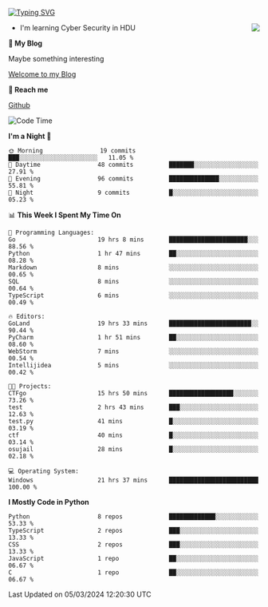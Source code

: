 [![Typing SVG](https://readme-typing-svg.herokuapp.com?font=Fira+Code&pause=1000&random=false&width=450&height=60&lines=Hello+%F0%9F%91%8B%F0%9F%8F%BB;I'm+JBNRZ)](https://git.io/typing-svg)

<a href="#">
  <img align="right" src="https://github-readme-stats.vercel.app/api?username=JBNRZ&show_icons=true&bg_color=15,f2f7fd,E0EAFC" />
</a>

- I'm learning Cyber Security in HDU

 **🌱 My Blog**

Maybe something interesting

[Welcome to my Blog](https://jbnrz.com.cn/)

 **💬 Reach me** 

[Github](https://github.com/JBNRZ)


<!--START_SECTION:waka-->
![Code Time](http://img.shields.io/badge/Code%20Time-360%20hrs%2039%20mins-blue)

**I'm a Night 🦉** 

```text
🌞 Morning                19 commits          ███░░░░░░░░░░░░░░░░░░░░░░   11.05 % 
🌆 Daytime                48 commits          ███████░░░░░░░░░░░░░░░░░░   27.91 % 
🌃 Evening                96 commits          ██████████████░░░░░░░░░░░   55.81 % 
🌙 Night                  9 commits           █░░░░░░░░░░░░░░░░░░░░░░░░   05.23 % 
```


📊 **This Week I Spent My Time On** 

```text
💬 Programming Languages: 
Go                       19 hrs 8 mins       ██████████████████████░░░   88.56 % 
Python                   1 hr 47 mins        ██░░░░░░░░░░░░░░░░░░░░░░░   08.28 % 
Markdown                 8 mins              ░░░░░░░░░░░░░░░░░░░░░░░░░   00.65 % 
SQL                      8 mins              ░░░░░░░░░░░░░░░░░░░░░░░░░   00.64 % 
TypeScript               6 mins              ░░░░░░░░░░░░░░░░░░░░░░░░░   00.49 % 

🔥 Editors: 
GoLand                   19 hrs 33 mins      ███████████████████████░░   90.44 % 
PyCharm                  1 hr 51 mins        ██░░░░░░░░░░░░░░░░░░░░░░░   08.60 % 
WebStorm                 7 mins              ░░░░░░░░░░░░░░░░░░░░░░░░░   00.54 % 
Intellijidea             5 mins              ░░░░░░░░░░░░░░░░░░░░░░░░░   00.42 % 

🐱‍💻 Projects: 
CTFgo                    15 hrs 50 mins      ██████████████████░░░░░░░   73.26 % 
test                     2 hrs 43 mins       ███░░░░░░░░░░░░░░░░░░░░░░   12.63 % 
test.py                  41 mins             █░░░░░░░░░░░░░░░░░░░░░░░░   03.19 % 
ctf                      40 mins             █░░░░░░░░░░░░░░░░░░░░░░░░   03.14 % 
osujail                  28 mins             █░░░░░░░░░░░░░░░░░░░░░░░░   02.18 % 

💻 Operating System: 
Windows                  21 hrs 37 mins      █████████████████████████   100.00 % 
```

**I Mostly Code in Python** 

```text
Python                   8 repos             █████████████░░░░░░░░░░░░   53.33 % 
TypeScript               2 repos             ███░░░░░░░░░░░░░░░░░░░░░░   13.33 % 
CSS                      2 repos             ███░░░░░░░░░░░░░░░░░░░░░░   13.33 % 
JavaScript               1 repo              ██░░░░░░░░░░░░░░░░░░░░░░░   06.67 % 
C                        1 repo              ██░░░░░░░░░░░░░░░░░░░░░░░   06.67 % 
```




 Last Updated on 05/03/2024 12:20:30 UTC
<!--END_SECTION:waka-->
